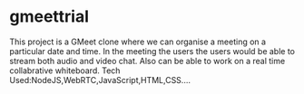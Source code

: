 # gmeettrial

This project is a GMeet clone where we can organise a meeting on a particular date and time.
In the meeting the users the users would be able to stream both audio and video chat.
Also can be able to work on a real time collabrative whiteboard.
Tech Used:NodeJS,WebRTC,JavaScript,HTML,CSS....
